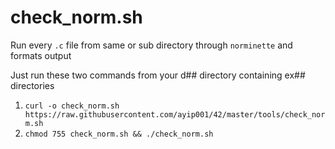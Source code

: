 # check_norm.sh  
Run every ```.c``` file from same or sub directory through ```norminette``` and formats output  
  
Just run these two commands from your d## directory containing ex## directories  
1. ```curl -o check_norm.sh https://raw.githubusercontent.com/ayip001/42/master/tools/check_norm.sh```  
2. ```chmod 755 check_norm.sh && ./check_norm.sh```

